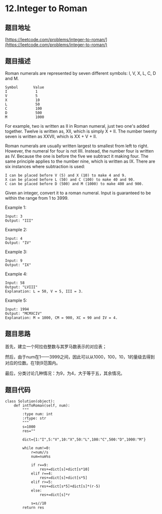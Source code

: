12.Integer to Roman
===================


题目地址
--------
[https://leetcode.com/problems/integer-to-roman/](https://leetcode.com/problems/integer-to-roman/)

题目描述
-------

Roman numerals are represented by seven different symbols: I, V, X, L, C, D and M.

```
Symbol       Value
I             1
V             5
X             10
L             50
C             100
D             500
M             1000

```
For example, two is written as II in Roman numeral, just two one's added together. Twelve is written as, XII, which is simply X + II. The number twenty seven is written as XXVII, which is XX + V + II.

Roman numerals are usually written largest to smallest from left to right. However, the numeral for four is not IIII. Instead, the number four is written as IV. Because the one is before the five we subtract it making four. The same principle applies to the number nine, which is written as IX. There are six instances where subtraction is used:

```
I can be placed before V (5) and X (10) to make 4 and 9. 
X can be placed before L (50) and C (100) to make 40 and 90. 
C can be placed before D (500) and M (1000) to make 400 and 900.
```

Given an integer, convert it to a roman numeral. Input is guaranteed to be within the range from 1 to 3999.

Example 1:
```
Input: 3
Output: "III"
```
Example 2:
```
Input: 4
Output: "IV"
```
Example 3:
```
Input: 9
Output: "IX"
```
Example 4:
```
Input: 58
Output: "LVIII"
Explanation: L = 50, V = 5, III = 3.
```
Example 5:
```
Input: 1994
Output: "MCMXCIV"
Explanation: M = 1000, CM = 900, XC = 90 and IV = 4.
```


题目思路
-------

首先，建立一个阿拉伯整数与其罗马数表示的对应表；

然后，由于num在1——3999之间，因此可以从1000，100，10，1的量级去得到对应的位数。在1到9范围内。

最后，分类讨论几种情况：为9，为4，大于等于五，其余情况。



题目代码
--------

```
class Solution(object):
    def intToRoman(self, num):
        """
        :type num: int
        :rtype: str
        """
        s=1000
        res=""
        
        dict={1:"I",5:"V",10:"X",50:"L",100:"C",500:"D",1000:"M"}
        
        while num!=0:
            r=num//s
            num=num%s
            
            if r==9:
                res+=dict[s]+dict[s*10]
            elif r==4:
                res+=dict[s]+dict[s*5]
            elif r>=5:
                res+=dict[s*5]+dict[s]*(r-5)
            else:
                res+=dict[s]*r
            
            s=s//10
        return res
```
